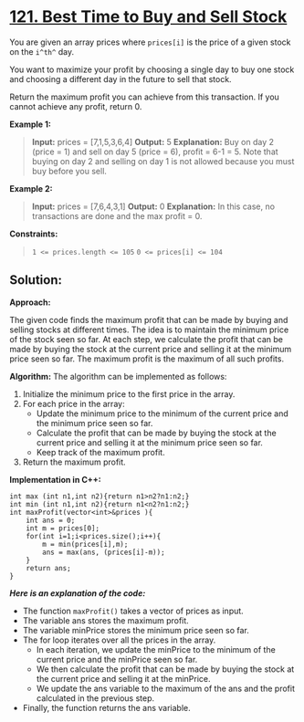 # [121. Best Time to Buy and Sell Stock](https://leetcode.com/problems/best-time-to-buy-and-sell-stock/)
You are given an array prices where `prices[i]` is the price of a given stock on the `i^th^` day.

You want to maximize your profit by choosing a single day to buy one stock and choosing a different day in the future to sell that stock.

Return the maximum profit you can achieve from this transaction. If you cannot achieve any profit, return 0.

 

**Example 1:**

> **Input:** prices = [7,1,5,3,6,4]
> **Output:** 5
> **Explanation:** Buy on day 2 (price = 1) and sell on day 5 (price = 6), profit = 6-1 = 5.
Note that buying on day 2 and selling on day 1 is not allowed because you must buy before you sell.

**Example 2:**

>**Input:** prices = [7,6,4,3,1]
>**Output:** 0
>**Explanation:** In this case, no transactions are done and the max profit = 0.
 

**Constraints:**
>`1 <= prices.length <= 105`
>`0 <= prices[i] <= 104`

## Solution:

**Approach:**

The given code finds the maximum profit that can be made by buying and selling stocks at different times. The idea is to maintain the minimum price of the stock seen so far. At each step, we calculate the profit that can be made by buying the stock at the current price and selling it at the minimum price seen so far. The maximum profit is the maximum of all such profits.

**Algorithm:**
The algorithm can be implemented as follows:

1. Initialize the minimum price to the first price in the array.
2. For each price in the array:
    * Update the minimum price to the minimum of the current price and the minimum price seen so far.
    * Calculate the profit that can be made by buying the stock at the current price and selling it at the minimum price seen so far.
    * Keep track of the maximum profit.
3. Return the maximum profit.

**Implementation in C++:**

    int max (int n1,int n2){return n1>n2?n1:n2;}
    int min (int n1,int n2){return n1<n2?n1:n2;}
    int maxProfit(vector<int>&prices ){
        int ans = 0;
        int m = prices[0];
        for(int i=1;i<prices.size();i++){
            m = min(prices[i],m);
            ans = max(ans, (prices[i]-m));
        }
        return ans;
    }

***Here is an explanation of the code:***
* The function `maxProfit()` takes a vector of prices as input.
* The variable ans stores the maximum profit.
* The variable minPrice stores the minimum price seen so far.
* The for loop iterates over all the prices in the array.
    * In each iteration, we update the minPrice to the minimum of the current price and the minPrice seen so far.
    * We then calculate the profit that can be made by buying the stock at the current price and selling it at the minPrice.
    * We update the ans variable to the maximum of the ans and the profit calculated in the previous step.
* Finally, the function returns the ans variable.